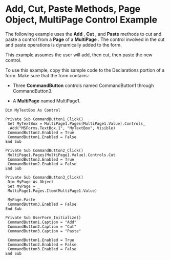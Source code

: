 
# Add, Cut, Paste Methods, Page Object, MultiPage Control Example

The following example uses the  **Add** , **Cut** , and **Paste** methods to cut and paste a control from a **Page** of a **MultiPage** . The control involved in the cut and paste operations is dynamically added to the form.

This example assumes the user will add, then cut, then paste the new control.

To use this example, copy this sample code to the Declarations portion of a form. Make sure that the form contains:



- Three  **CommandButton** controls named CommandButton1 through CommandButton3.
    
- A  **MultiPage** named MultiPage1.
    




```
Dim MyTextBox As Control 
 
Private Sub CommandButton1_Click() 
 Set MyTextBox = MultiPage1.Pages(MultiPage1.Value).Controls_ 
 .Add("MSForms.TextBox.1", "MyTextBox", Visible) 
 CommandButton2.Enabled = True 
 CommandButton1.Enabled = False 
End Sub 
 
Private Sub CommandButton2_Click() 
 MultiPage1.Pages(MultiPage1.Value).Controls.Cut 
 CommandButton3.Enabled = True 
 CommandButton2.Enabled = False 
End Sub 
 
Private Sub CommandButton3_Click() 
 Dim MyPage As Object 
 Set MyPage = _ 
 MultiPage1.Pages.Item(MultiPage1.Value) 
 
 MyPage.Paste 
 CommandButton3.Enabled = False 
End Sub 
 
Private Sub UserForm_Initialize() 
 CommandButton1.Caption = "Add" 
 CommandButton2.Caption = "Cut" 
 CommandButton3.Caption = "Paste" 
 
 CommandButton1.Enabled = True 
 CommandButton2.Enabled = False 
 CommandButton3.Enabled = False 
End Sub
```

